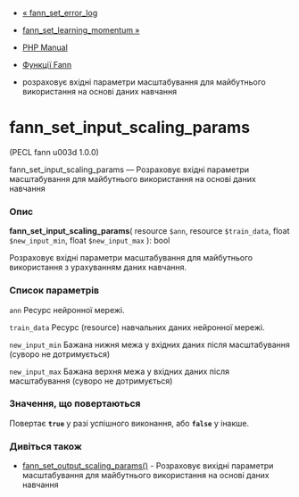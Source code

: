 - [« fann_set_error_log](function.fann-set-error-log.md)
- [fann_set_learning_momentum
»](function.fann-set-learning-momentum.md)

- [PHP Manual](index.md)
- [Функції Fann](ref.fann.md)
- розраховує вхідні параметри масштабування для майбутнього
використання на основі даних навчання

# fann_set_input_scaling_params

(PECL fann u003d 1.0.0)

fann_set_input_scaling_params — Розраховує вхідні параметри
масштабування для майбутнього використання на основі даних навчання

### Опис

**fann_set_input_scaling_params**(
resource `$ann`,
resource `$train_data`,
float `$new_input_min`,
float `$new_input_max`
): bool

Розраховує вхідні параметри масштабування для майбутнього
використання з урахуванням даних навчання.

### Список параметрів

`ann`
Ресурс нейронної мережі.

`train_data`
Ресурс (resource) навчальних даних нейронної мережі.

`new_input_min`
Бажана нижня межа у вхідних даних після масштабування (суворо
не дотримується)

`new_input_max`
Бажана верхня межа у вхідних даних після масштабування (суворо
не дотримується)

### Значення, що повертаються

Повертає **`true`** у разі успішного виконання, або **`false`** у
інакше.

### Дивіться також

- [fann_set_output_scaling_params()](function.fann-set-output-scaling-params.md) -
Розраховує вихідні параметри масштабування для майбутнього
використання на основі даних навчання
